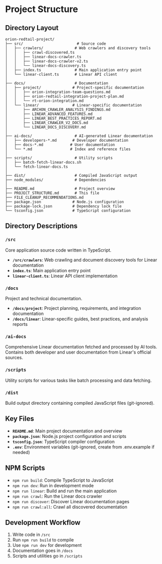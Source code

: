 # Project Structure

## Directory Layout

```
orion-redtail-project/
├── src/                        # Source code
│   ├── crawlers/              # Web crawlers and discovery tools
│   │   ├── crawl-discovered.ts
│   │   ├── linear-docs-crawler.ts
│   │   ├── linear-docs-crawler-v2.ts
│   │   └── linear-docs-discovery.ts
│   ├── index.ts               # Main application entry point
│   └── linear-client.ts       # Linear API client
│
├── docs/                      # Documentation
│   ├── project/              # Project-specific documentation
│   │   ├── orion-integration-team-questions.md
│   │   ├── orion-redtail-integration-project-plan.md
│   │   └── rt-orion-integration.md
│   └── linear/               # Linear-specific documentation
│       ├── ARCHON_CRAWLER_ANALYSIS_FINDINGS.md
│       ├── LINEAR_ADVANCED_FEATURES.md
│       ├── LINEAR_BEST_PRACTICES_REPORT.md
│       ├── LINEAR_CRAWLER_V2_DOCS.md
│       └── LINEAR_DOCS_DISCOVERY.md
│
├── ai-docs/                   # AI-generated Linear documentation
│   ├── developers-*.md       # Developer documentation
│   ├── docs-*.md            # User documentation
│   └── *.md                 # Index and reference files
│
├── scripts/                   # Utility scripts
│   ├── batch-fetch-linear-docs.sh
│   └── fetch-linear-docs.ts
│
├── dist/                      # Compiled JavaScript output
├── node_modules/              # Dependencies
│
├── README.md                  # Project overview
├── PROJECT_STRUCTURE.md       # This file
├── FILE_CLEANUP_RECOMMENDATIONS.md
├── package.json              # Node.js configuration
├── package-lock.json         # Dependency lock file
└── tsconfig.json             # TypeScript configuration
```

## Directory Descriptions

### `/src`
Core application source code written in TypeScript.

- **`/src/crawlers`**: Web crawling and document discovery tools for Linear documentation
- **`index.ts`**: Main application entry point
- **`linear-client.ts`**: Linear API client implementation

### `/docs`
Project and technical documentation.

- **`/docs/project`**: Project planning, requirements, and integration documentation
- **`/docs/linear`**: Linear-specific guides, best practices, and analysis reports

### `/ai-docs`
Comprehensive Linear documentation fetched and processed by AI tools. Contains both developer and user documentation from Linear's official sources.

### `/scripts`
Utility scripts for various tasks like batch processing and data fetching.

### `/dist`
Build output directory containing compiled JavaScript files (git-ignored).

## Key Files

- **`README.md`**: Main project documentation and overview
- **`package.json`**: Node.js project configuration and scripts
- **`tsconfig.json`**: TypeScript compiler configuration
- **`.env`**: Environment variables (git-ignored, create from .env.example if needed)

## NPM Scripts

- `npm run build`: Compile TypeScript to JavaScript
- `npm run dev`: Run in development mode
- `npm run linear`: Build and run the main application
- `npm run crawl`: Run the Linear docs crawler
- `npm run discover`: Discover Linear documentation pages
- `npm run crawl:all`: Crawl all discovered documentation

## Development Workflow

1. Write code in `/src`
2. Run `npm run build` to compile
3. Use `npm run dev` for development
4. Documentation goes in `/docs`
5. Scripts and utilities go in `/scripts`